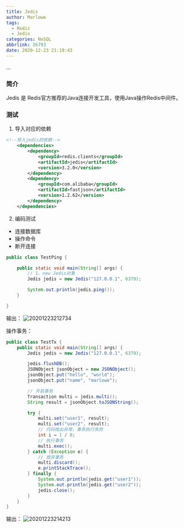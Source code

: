 ```yaml
---
title: Jedis
author: Marlowe
tags:
  - Redis
  - Jedis
categories: NoSQL
abbrlink: 26793
date: 2020-12-23 21:19:43
---
```

...
<!--more-->

### 简介
Jedis 是 Redis官方推荐的Java连接开发工具，使用Java操作Redis中间件。

### 测试
1. 导入对应的依赖
```xml
<!--导入jedis的依赖-->
    <dependencies>
        <dependency>
            <groupId>redis.clients</groupId>
            <artifactId>jedis</artifactId>
            <version>3.2.0</version>
        </dependency>
        <dependency>
            <groupId>com.alibaba</groupId>
            <artifactId>fastjson</artifactId>
            <version>1.2.62</version>
        </dependency>
    </dependencies>
```
2. 编码测试
* 连接数据库
* 操作命令
* 断开连接
```java
public class TestPing {

    public static void main(String[] args) {
        // 1、new Jedis对象
        Jedis jedis = new Jedis("127.0.0.1", 6379);

        System.out.println(jedis.ping());
    }

}
```
输出：
![20201223212734](http://marlowe.oss-cn-beijing.aliyuncs.com/img/20201223212734.png)

操作事务：
```java
public class TestTx {
    public static void main(String[] args) {
        Jedis jedis = new Jedis("127.0.0.1", 6379);

        jedis.flushDB();
        JSONObject jsonObject = new JSONObject();
        jsonObject.put("hello", "world");
        jsonObject.put("name", "marlowe");

        // 开启事务
        Transaction multi = jedis.multi();
        String result = jsonObject.toJSONString();

        try {
            multi.set("user1", result);
            multi.set("user2", result);
            // 代码抛出异常，事务执行失败
            int i = 1 / 0;
            // 执行事务
            multi.exec();
        } catch (Exception e) {
            // 放弃事务
            multi.discard();
            e.printStackTrace();
        } finally {
            System.out.println(jedis.get("user1"));
            System.out.println(jedis.get("user2"));
            jedis.close();
        }
    }
}
```
输出：
![20201223214213](http://marlowe.oss-cn-beijing.aliyuncs.com/img/20201223214213.png)